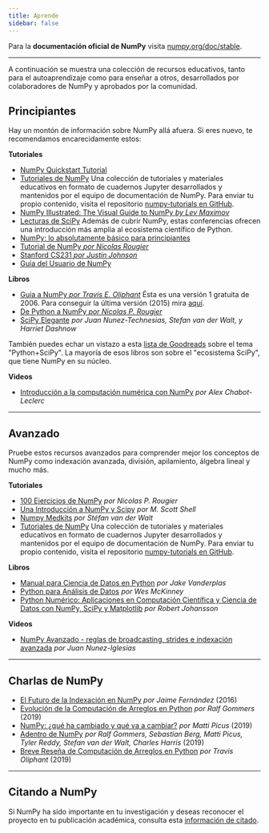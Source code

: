 ```yaml
---
title: Aprende
sidebar: false
---
```


Para la **documentación oficial de NumPy** visita [numpy.org/doc/stable](https://numpy.org/doc/stable).

***

A continuación se muestra una colección de recursos educativos, tanto para el autoaprendizaje como para enseñar a otros, desarrollados por colaboradores de NumPy y aprobados por la comunidad.

## Principiantes

Hay un montón de información sobre NumPy allá afuera. Si eres nuevo, te recomendamos encarecidamente estos:

<i class="fas fa-chalkboard"></i> **Tutoriales**

* [NumPy Quickstart Tutorial](https://numpy.org/devdocs/user/quickstart.html)
* [Tutoriales de NumPy](https://numpy.org/numpy-tutorials) Una colección de tutoriales y materiales educativos en formato de cuadernos Jupyter desarrollados y mantenidos por el equipo de documentación de NumPy. Para enviar tu propio contenido, visita el repositorio [numpy-tutorials en GitHub](https://github.com/numpy/numpy-tutorials).
* [NumPy Illustrated: The Visual Guide to NumPy *by Lev Maximov*](https://betterprogramming.pub/3b1d4976de1d?sk=57b908a77aa44075a49293fa1631dd9b)
* [Lecturas de SciPy](https://scipy-lectures.org/) Además de cubrir NumPy, estas conferencias ofrecen una introducción más amplia al ecosistema científico de Python.
* [NumPy: lo absolutamente básico para principiantes](https://numpy.org/devdocs/user/absolute_beginners.html)
* [Tutorial de NumPy *por Nicolas Rougier*](https://github.com/rougier/numpy-tutorial)
* [Stanford CS231 *por Justin Johnson*](http://cs231n.github.io/python-numpy-tutorial/)
* [Guía del Usuario de NumPy](https://numpy.org/devdocs)

<i class="fas fa-book"></i> **Libros**

* [Guía a NumPy *por Travis E. Oliphant*](https://web.mit.edu/dvp/Public/numpybook.pdf) Ésta es una versión 1 gratuita de 2006. Para conseguir la última versión (2015) mira [aquí](https://www.barnesandnoble.com/w/guide-to-numpy-travis-e-oliphant-phd/1122853007).
* [De Python a NumPy *por Nicolas P. Rougier*](https://www.labri.fr/perso/nrougier/from-python-to-numpy/)
* [SciPy Elegante](https://www.amazon.com/Elegant-SciPy-Art-Scientific-Python/dp/1491922877) *por Juan Nunez-Technesias, Stefan van der Walt, y Harriet Dashnow*

También puedes echar un vistazo a esta [lista de Goodreads](https://www.goodreads.com/shelf/show/python-scipy) sobre el tema "Python+SciPy". La mayoría de esos libros son sobre el "ecosistema SciPy", que tiene NumPy en su núcleo.

<i class="far fa-file-video"></i> **Videos**

* [Introducción a la computación numérica con NumPy](http://youtu.be/ZB7BZMhfPgk) *por Alex Chabot-Leclerc*

***

## Avanzado

Pruebe estos recursos avanzados para comprender mejor los conceptos de NumPy como indexación avanzada, división, apilamiento, álgebra lineal y mucho más.

<i class="fas fa-chalkboard"></i> **Tutoriales**

* [100 Ejercicios de NumPy](http://www.labri.fr/perso/nrougier/teaching/numpy.100/index.html) *por Nicolas P. Rougier*
* [Una Introducción a NumPy y Scipy](https://engineering.ucsb.edu/~shell/che210d/numpy.pdf) *por M. Scott Shell*
* [Numpy Medkits](http://mentat.za.net/numpy/numpy_advanced_slides/) *por Stéfan van der Walt*
* [Tutoriales de NumPy](https://numpy.org/numpy-tutorials) Una colección de tutoriales y materiales educativos en formato de cuadernos Jupyter desarrollados y mantenidos por el equipo de documentación de NumPy. Para enviar tu propio contenido, visita el repositorio [numpy-tutorials en GitHub](https://github.com/numpy/numpy-tutorials).

<i class="fas fa-book"></i> **Libros**

* [Manual para Ciencia de Datos en Python](https://www.amazon.com/Python-Data-Science-Handbook-Essential/dp/1491912057) *por Jake Vanderplas*
* [Python para Análisis de Datos](https://www.amazon.com/Python-Data-Analysis-Wrangling-Ipython/dp/1491957662) *por Wes McKinney*
* [Python Numérico: Aplicaciones en Computación Científica y Ciencia de Datos con NumPy, SciPy y Matplotlib](https://www.amazon.com/Numerical-Python-Scientific-Applications-Matplotlib/dp/1484242459) *por Robert Johansson*

<i class="far fa-file-video"></i> **Videos**

* [NumPy Avanzado - reglas de broadcasting, strides e indexación avanzada](https://www.youtube.com/watch?v=cYugp9IN1-Q) *por Juan Nunez-Iglesias*

***

## Charlas de NumPy

* [El Futuro de la Indexación en NumPy](https://www.youtube.com/watch?v=o0EacbIbf58) *por Jaime Fernández* (2016)
* [Evolución de la Computación de Arreglos en Python](https://www.youtube.com/watch?v=HVLPJnvInzM&t=10s) *por Ralf Gommers* (2019)
* [NumPy: ¿qué ha cambiado y qué va a cambiar?](https://www.youtube.com/watch?v=YFLVQFjRmPY) *por Matti Picus* (2019)
* [Adentro de NumPy](https://www.youtube.com/watch?v=dBTJD_FDVjU) *por Ralf Gommers, Sebastian Berg, Matti Picus, Tyler Reddy, Stefan van der Walt, Charles Harris* (2019)
* [Breve Reseña de Computación de Arreglos en Python](https://www.youtube.com/watch?v=f176j2g2eNc) *por Travis Oliphant* (2019)

***

## Citando a NumPy

Si NumPy ha sido importante en tu investigación y deseas reconocer el proyecto en tu publicación académica, consulta esta [información de citado](/citing-numpy).
